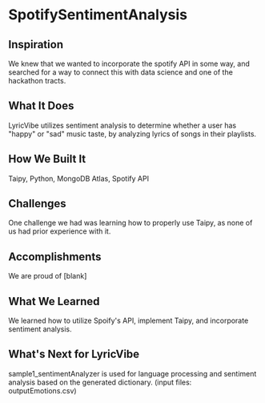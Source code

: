 # SpotifySentimentAnalysis

## Inspiration
We knew that we wanted to incorporate the spotify API in some way, and searched for a way to connect this with data science and one of the hackathon tracts.

## What It Does
LyricVibe utilizes sentiment analysis to determine whether a user has "happy" or "sad" music taste, by analyzing lyrics of songs in their playlists.

## How We Built It
Taipy, Python, MongoDB Atlas, Spotify API

## Challenges
One challenge we had was learning how to properly use Taipy, as none of us had prior experience with it.

## Accomplishments
We are proud of [blank]

## What We Learned
We learned how to utilize Spoify's API, implement Taipy, and incorporate sentiment analysis.

## What's Next for LyricVibe

sample1_sentimentAnalyzer is used for language processing and sentiment analysis based on the generated dictionary. (input files: outputEmotions.csv)
